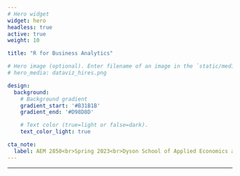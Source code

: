 ```yaml
---
# Hero widget
widget: hero
headless: true
active: true
weight: 10

title: "R for Business Analytics"

# Hero image (optional). Enter filename of an image in the `static/media/` folder.
# hero_media: dataviz_hires.png

design:
  background:
    # Background gradient
    gradient_start: '#B31B1B'
    gradient_end: '#D98D8D'

    # Text color (true=light or false=dark).
    text_color_light: true

cta_note:
  label: AEM 2850<br>Spring 2023<br>Dyson School of Applied Economics and Management<br>Cornell University
---
```


****
